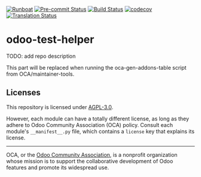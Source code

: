 
[![Runboat](https://img.shields.io/badge/runboat-Try%20me-875A7B.png)](https://runboat.odoo-community.org/builds?repo=OCA/odoo-test-helper&target_branch=17.0)
[![Pre-commit Status](https://github.com/OCA/odoo-test-helper/actions/workflows/pre-commit.yml/badge.svg?branch=17.0)](https://github.com/OCA/odoo-test-helper/actions/workflows/pre-commit.yml?query=branch%3A17.0)
[![Build Status](https://github.com/OCA/odoo-test-helper/actions/workflows/test.yml/badge.svg?branch=17.0)](https://github.com/OCA/odoo-test-helper/actions/workflows/test.yml?query=branch%3A17.0)
[![codecov](https://codecov.io/gh/OCA/odoo-test-helper/branch/17.0/graph/badge.svg)](https://codecov.io/gh/OCA/odoo-test-helper)
[![Translation Status](https://translation.odoo-community.org/widgets/odoo-test-helper-17-0/-/svg-badge.svg)](https://translation.odoo-community.org/engage/odoo-test-helper-17-0/?utm_source=widget)

<!-- /!\ do not modify above this line -->

# odoo-test-helper

TODO: add repo description

<!-- /!\ do not modify below this line -->

<!-- prettier-ignore-start -->

[//]: # (addons)

This part will be replaced when running the oca-gen-addons-table script from OCA/maintainer-tools.

[//]: # (end addons)

<!-- prettier-ignore-end -->

## Licenses

This repository is licensed under [AGPL-3.0](LICENSE).

However, each module can have a totally different license, as long as they adhere to Odoo Community Association (OCA)
policy. Consult each module's `__manifest__.py` file, which contains a `license` key
that explains its license.

----
OCA, or the [Odoo Community Association](http://odoo-community.org/), is a nonprofit
organization whose mission is to support the collaborative development of Odoo features
and promote its widespread use.
